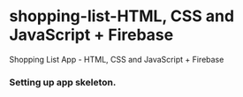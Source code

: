 # shopping-list-HTML, CSS and JavaScript + Firebase
Shopping List App - HTML, CSS and JavaScript + Firebase


### Setting up app skeleton.	
